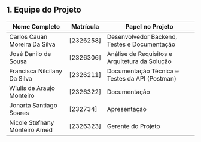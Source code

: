## 1. Equipe do Projeto

| Nome Completo     | Matrícula  | Papel no Projeto                               |
| ----------------- | ---------- | ---------------------------------------------- |
| Carlos Cauan Moreira Da Silva | [2326258] | Desenvolvedor Backend, Testes e Documentação   |
| José Danilo de Sousa | [2326306] | Análise de Requisitos e Arquitetura da Solução |
| Francisca Nilcilany Da Silva | [2326211] | Documentação Técnica e Testes da API (Postman) |
| Wiulis de Araujo Monteiro | [2326322] | Documentação |
| Jonarta Santiago Soares | [232734] | Apresentação |
| Nicole Stefhany Monteiro Amed | [2326323] | Gerente do Projeto |